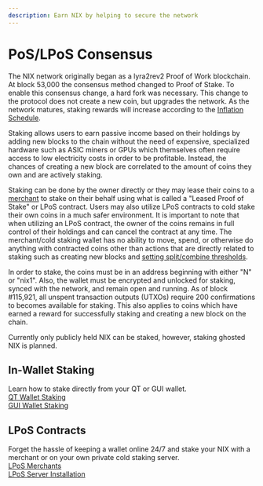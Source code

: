```yaml
---
description: Earn NIX by helping to secure the network
---
```


# PoS/LPoS Consensus

The NIX network originally began as a lyra2rev2 Proof of Work blockchain. At block 53,000 the consensus method changed to Proof of Stake. To enable this consensus change, a hard fork was necessary. This change to the protocol does not create a new coin, but upgrades the network. As the network matures, staking rewards will increase according to the [Inflation Schedule](network-and-coin-specs.md#inflation-schedule).

Staking allows users to earn passive income based on their holdings by adding new blocks to the chain without the need of expensive, specialized hardware such as ASIC miners or GPUs which themselves often require access to low electricity costs in order to be profitable. Instead, the chances of creating a new block are correlated to the amount of coins they own and are actively staking.

Staking can be done by the owner directly or they may lease their coins to a [merchant](../support/leased-proof-of-stake-lpos/lpos-merchants.md) to stake on their behalf using what is called a "Leased Proof of Stake" or LPoS contract. Users may also utilize LPoS contracts to cold stake their own coins in a much safer environment. It is important to note that when utilizing an LPoS contract, the owner of the coins remains in full control of their holdings and can cancel the contract at any time. The merchant/cold staking wallet has no ability to move, spend, or otherwise do anything with contracted coins other than actions that are directly related to staking such as creating new blocks and [setting split/combine thresholds](../wallet-functionality/cli/command-line-options.md#wallet-staking-options).

In order to stake, the coins must be in an address beginning with either "N" or "nix1". Also, the wallet must be encrypted and unlocked for staking, synced with the network, and remain open and running. As of block \#115,921, all unspent transaction outputs \(UTXOs\) require 200 confirmations to becomes available for staking. This also applies to coins which have earned a reward for successfully staking and creating a new block on the chain.

Currently only publicly held NIX can be staked, however, staking ghosted NIX is planned.

## In-Wallet Staking

Learn how to stake directly from your QT or GUI wallet.  
[QT Wallet Staking](../wallet-functionality/qt/staking/in-wallet-staking.md)  
[GUI Wallet Staking](../wallet-functionality/gui/staking/in-wallet-staking.md)

## LPoS Contracts

Forget the hassle of keeping a wallet online 24/7 and stake your NIX with a merchant or on your own private cold staking server.  
[LPoS Merchants](../support/leased-proof-of-stake-lpos/lpos-merchants.md)  
[LPoS Server Installation](../support/leased-proof-of-stake-lpos/lpos-server-installation.md)



